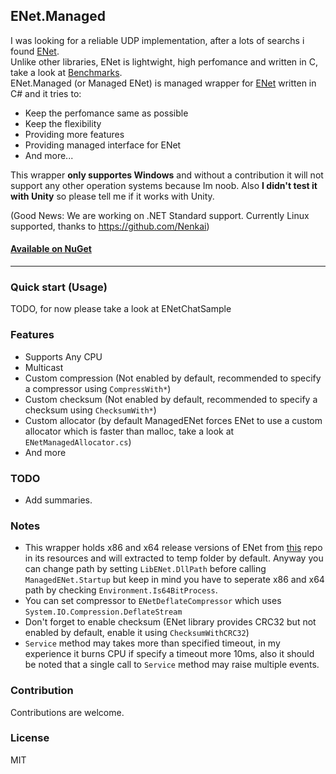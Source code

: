 ## ENet.Managed
I was looking for a reliable UDP implementation, after a lots of searchs i found [ENet][enet-repo].<br>
Unlike other libraries, ENet is lightwight, high perfomance and written in C, take a look at [Benchmarks][benchmark].<br>
ENet.Managed (or Managed ENet) is managed wrapper for [ENet][enet-repo] written in C# and it tries to:
* Keep the perfomance same as possible 
* Keep the flexibility 
* Providing more features
* Providing managed interface for ENet
* And more...

This wrapper <b>only supportes Windows</b> and without a contribution it will not support any other operation systems because Im noob.
Also <b>I didn't test it with Unity</b> so please tell me if it works with Unity.

(Good News: We are working on .NET Standard support. Currently Linux supported, thanks to https://github.com/Nenkai)

#### [Available on NuGet][nuget]
---
### Quick start (Usage)
TODO, for now please take a look at ENetChatSample

### Features
* Supports Any CPU
* Multicast
* Custom compression (Not enabled by default, recommended to specify a compressor using <code>CompressWith*</code>)
* Custom checksum (Not enabled by default, recommended to specify a checksum using <code>ChecksumWith*</code>)
* Custom allocator (by default ManagedENet forces ENet to use a custom allocator which is faster than malloc, take a look at <code>ENetManagedAllocator.cs</code>)
* And more

### TODO
* Add summaries.

### Notes
* This wrapper holds x86 and x64 release versions of ENet from [this][enet-repo] repo in its resources and will extracted to temp folder by default. Anyway you can change path by setting <Code>LibENet.DllPath</code> before calling <code>ManagedENet.Startup</code> but keep in mind you have to seperate x86 and x64 path by checking <code>Environment.Is64BitProcess</code>.
* You can set compressor to <code>ENetDeflateCompressor</code> which uses <code>System.IO.Compression.DeflateStream</code>
* Don't forget to enable checksum (ENet library provides CRC32 but not enabled by default, enable it using <code>ChecksumWithCRC32</code>) 
* <code>Service</code> method may takes more than specified timeout, in my experience it burns CPU if specify a timeout more 10ms, also it should be noted that a single call to <code>Service</code> method may raise multiple events.

### Contribution
Contributions are welcome.

### License
MIT

[enet-repo]: http://www.github.com/lsalzman/enet
[benchmark]: http://www.github.com/nxrighthere/BenchmarkNet/wiki/Benchmark-Results
[nuget]: http://www.nuget.org/packages/ENet.Managed

